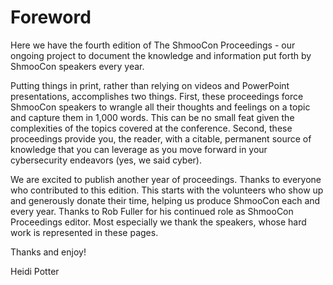 # Foreword

Here we have the fourth edition of The ShmooCon Proceedings - our ongoing project to document the knowledge and information put forth by ShmooCon speakers every year.

Putting things in print, rather than relying on videos and PowerPoint presentations, accomplishes two things. First, these proceedings force ShmooCon speakers to wrangle all their thoughts and feelings on a topic and capture them in 1,000 words. This can be no small feat given the complexities of the topics covered at the conference. Second, these proceedings provide you, the reader, with a citable, permanent source of knowledge that you can leverage as you move forward in your cybersecurity endeavors \(yes, we said cyber\).

We are excited to publish another year of proceedings. Thanks to everyone who contributed to this edition.  This starts with the volunteers who show up and generously donate their time, helping us produce ShmooCon each and every year. Thanks to Rob Fuller for his continued role as ShmooCon Proceedings editor.  Most especially we thank the speakers, whose hard work is represented in these pages.

Thanks and enjoy!

Heidi Potter

